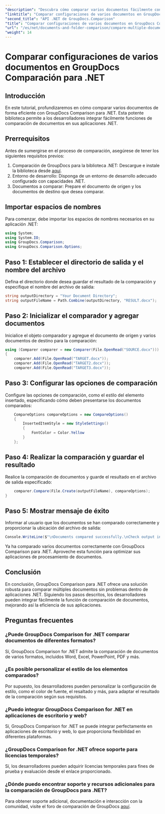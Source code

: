 ```yaml
---
"description": "Descubra cómo comparar varios documentos fácilmente con GroupDocs Comparison para .NET. Siga nuestra guía paso a paso para un procesamiento de documentos fluido."
"linktitle": "Comparar configuraciones de varios documentos en GroupDocs Comparación para .NET"
"second_title": "API .NET de GroupDocs.Comparison"
"title": "Comparar configuraciones de varios documentos en GroupDocs Comparación para .NET"
"url": "/es/net/documents-and-folder-comparison/compare-multiple-documents-settings-dotnet/"
"weight": 14
---
```


# Comparar configuraciones de varios documentos en GroupDocs Comparación para .NET

## Introducción
En este tutorial, profundizaremos en cómo comparar varios documentos de forma eficiente con GroupDocs Comparison para .NET. Esta potente biblioteca permite a los desarrolladores integrar fácilmente funciones de comparación de documentos en sus aplicaciones .NET.
## Prerrequisitos
Antes de sumergirse en el proceso de comparación, asegúrese de tener los siguientes requisitos previos:
1. Comparación de GroupDocs para la biblioteca .NET: Descargue e instale la biblioteca desde [aquí](https://releases.groupdocs.com/comparison/net/).
2. Entorno de desarrollo: Disponga de un entorno de desarrollo adecuado configurado con capacidades .NET.
3. Documentos a comparar: Prepare el documento de origen y los documentos de destino que desea comparar.

## Importar espacios de nombres
Para comenzar, debe importar los espacios de nombres necesarios en su aplicación .NET:
```csharp
using System;
using System.IO;
using GroupDocs.Comparison;
using GroupDocs.Comparison.Options;
```
## Paso 1: Establecer el directorio de salida y el nombre del archivo
Defina el directorio donde desea guardar el resultado de la comparación y especifique el nombre del archivo de salida:
```csharp
string outputDirectory = "Your Document Directory";
string outputFileName = Path.Combine(outputDirectory, "RESULT.docx");
```
## Paso 2: Inicializar el comparador y agregar documentos
Inicialice el objeto comparador y agregue el documento de origen y varios documentos de destino para la comparación:
```csharp
using (Comparer comparer = new Comparer(File.OpenRead("SOURCE.docx")))
{
    comparer.Add(File.OpenRead("TARGET.docx"));
    comparer.Add(File.OpenRead("TARGET2.docx"));
    comparer.Add(File.OpenRead("TARGET3.docx"));
```
## Paso 3: Configurar las opciones de comparación
Configure las opciones de comparación, como el estilo del elemento insertado, especificando cómo deben presentarse los documentos comparados:
```csharp
    CompareOptions compareOptions = new CompareOptions()
    {
        InsertedItemStyle = new StyleSettings()
        {
            FontColor = Color.Yellow
        }
    };
```
## Paso 4: Realizar la comparación y guardar el resultado
Realice la comparación de documentos y guarde el resultado en el archivo de salida especificado:
```csharp
    comparer.Compare(File.Create(outputFileName), compareOptions);
}
```
## Paso 5: Mostrar mensaje de éxito
Informar al usuario que los documentos se han comparado correctamente y proporcionar la ubicación del archivo de salida:
```csharp
Console.WriteLine($"\nDocuments compared successfully.\nCheck output in {outputDirectory}.");
```
Ya ha comparado varios documentos correctamente con GroupDocs Comparison para .NET. Aproveche esta función para optimizar sus aplicaciones de procesamiento de documentos.

## Conclusión
En conclusión, GroupDocs Comparison para .NET ofrece una solución robusta para comparar múltiples documentos sin problemas dentro de aplicaciones .NET. Siguiendo los pasos descritos, los desarrolladores pueden integrar fácilmente la función de comparación de documentos, mejorando así la eficiencia de sus aplicaciones.
## Preguntas frecuentes
### ¿Puede GroupDocs Comparison for .NET comparar documentos de diferentes formatos?
Sí, GroupDocs Comparison for .NET admite la comparación de documentos de varios formatos, incluidos Word, Excel, PowerPoint, PDF y más.
### ¿Es posible personalizar el estilo de los elementos comparados?
Por supuesto, los desarrolladores pueden personalizar la configuración de estilo, como el color de fuente, el resaltado y más, para adaptar el resultado de la comparación según sus requisitos.
### ¿Puedo integrar GroupDocs Comparison for .NET en aplicaciones de escritorio y web?
Sí, GroupDocs Comparison for .NET se puede integrar perfectamente en aplicaciones de escritorio y web, lo que proporciona flexibilidad en diferentes plataformas.
### ¿GroupDocs Comparison for .NET ofrece soporte para licencias temporales?
Sí, los desarrolladores pueden adquirir licencias temporales para fines de prueba y evaluación desde el enlace proporcionado.
### ¿Dónde puedo encontrar soporte y recursos adicionales para la comparación de GroupDocs para .NET?
Para obtener soporte adicional, documentación e interacción con la comunidad, visite el foro de comparación de GroupDocs [aquí](https://forum.groupdocs.com/c/comparison/12).